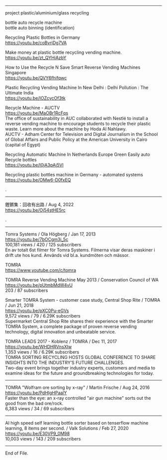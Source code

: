 ---------------------------------------------      
  
  
project plastic/aluminium/glass recycling  
  
bottle auto recycle machine  
bottle auto binning (identification)  
  
  
Recycling Plastic Bottles in Germany  
  https://youtu.be/coBvrjDg7VA  
  
  
Make money at plastic bottle recycling vending machine.  
  https://youtu.be/zt_QYHiAzbY  
  
  
How to Use the Recycle N Save Smart Reverse Vending Machines Singapore  
  https://youtu.be/QVY6fhifqwc  
  
  
Plastic Recycling Vending Machine In New Delhi : Delhi Pollution : The Ultimate India  
  https://youtu.be/IOZcycOf3tk  
  
  
Recycle Machine - AUCTV  
  https://youtu.be/MaOBr1RcFqs  
The office of sustainability in AUC collaborated with Nestlé to install a reverse vending machine to encourage students to recycle their plastic waste. Learn more about the machine by Hoda Al Nahlawy.  
AUCTV - Adham Center for Television and Digital Journalism in the School of Global Affairs and Public Policy at the American University in Cairo (capital of Egypt)  
  
  
Recycling Automatic Machine In Netherlands Europe Green Easily auto Recycle bottles  
  https://youtu.be/I0jA3pAj5VI  
  
  
Recycling plastic bottles machine in Germany - automated systems  
  https://youtu.be/OMw6-D0fxEQ  
  
.   
    
  
----------------------------------------------------  
  
鏗鏘集：回收有出路 / Aug 4, 2022  
https://youtu.be/Oj54stHE5rc  
  
.  
  
---------------------------------------------    
  
Tomra Systems / Ola Högberg / Jan 17, 2013  
https://youtu.be/7bOCgm3j_5c  
100,181 views / 420 / 125 subscribers  
En av totalt 6st filmer för Tomra Systems. Filmerna visar deras maskiner i drift ute hos kund. Används vid bl.a. kundmöten och mässor.  
  
  
TOMRA  
https://www.youtube.com/c/tomra  
    
    
TOMRA Reverse Vending Machine May 2013 / Conservation Council of WA  
https://youtu.be/pUtmbMdW4vU  
203 / 87 subscribers  
    
  
    
Smarter TOMRA System - customer case study, Central Shop Rite / TOMRA / Jun 21, 2018  
https://youtu.be/pXC0Pu-eGVs  
9,572 views / 79 / 6.29K subscribers  
Supermarket Central Shop Rite shares their experience with the Smarter TOMRA System, a complete package of proven reverse vending technology, digital innovation and unbeatable service.  
    
    
TOMRA LEADS 2017 - Koblenz / TOMRA / Dec 11, 2017  
https://youtu.be/WHDHRVnsXIw  
1,353 views / 16 / 6.29K subscribers  
TOMRA SORTING RECYCLING HOSTS GLOBAL CONFERENCE TO SHARE INSIGHTS INTO THE INDUSTRY’S FUTURE CHALLENGES.  
Two-day event brings together industry experts, customers and media to examine ideas for the future and groundbreaking technologies for today.  
  
    
---------------------------------------------    
    
TOMRA "Wolfram ore sorting by x-ray" / Martin Frische / Aug 24, 2016  
https://youtu.be/PdHlgHPaalY  
Faster than the eye: an x-ray controlled "air gun machine" sorts out the good from the bad ore/rock.  
6,383 views / 34 / 69 subscribers  
  
  
---------------------------------------------    
    
AI high speed self learning bottle sorter based on tenserflow machine learning, 8 items per second. / Valk Solutions / Feb 27, 2020  
https://youtu.be/E30VP9_0M98  
10,003 views / 143 / 209 subscribers  
  
  
  
  

---------------------------------------------  
End of File.
